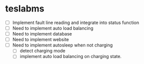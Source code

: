 # teslabms

* [ ] Implement fault line reading and integrate into status function
* [ ] Need to implement auto load balancing
* [ ] Need to implement database
* [ ] Need to implement website
* [ ] Need to implement autosleep when not charging
	* [ ] detect charging mode
	* [ ] implement auto load balancing on charging state.
